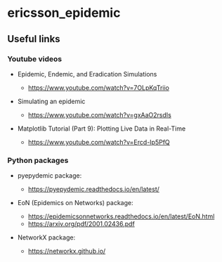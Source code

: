 # ericsson_epidemic

## Useful links

### Youtube videos

- Epidemic, Endemic, and Eradication Simulations
  - https://www.youtube.com/watch?v=7OLpKqTriio

- Simulating an epidemic
  - https://www.youtube.com/watch?v=gxAaO2rsdIs

- Matplotlib Tutorial (Part 9): Plotting Live Data in Real-Time
  - https://www.youtube.com/watch?v=Ercd-Ip5PfQ

### Python packages

- pyepydemic package:
  - https://pyepydemic.readthedocs.io/en/latest/

- EoN (Epidemics on Networks) package:
  - https://epidemicsonnetworks.readthedocs.io/en/latest/EoN.html
  - https://arxiv.org/pdf/2001.02436.pdf

- NetworkX package:
  - https://networkx.github.io/
